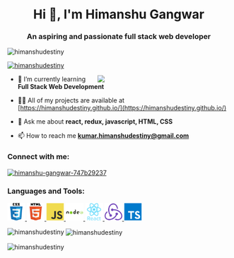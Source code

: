 <h1 align="center">Hi 👋, I'm Himanshu Gangwar</h1>
<h3 align="center">An aspiring and passionate full stack web developer</h3>



<p align="left"> <img src="https://komarev.com/ghpvc/?username=himanshudestiny&label=Profile%20views&color=0e75b6&style=flat" alt="himanshudestiny" /> </p>

<p align="left"> <a href="https://github.com/ryo-ma/github-profile-trophy"><img src="https://github-profile-trophy.vercel.app/?username=himanshudestiny" alt="himanshudestiny" /></a> </p>

<img src="https://camo.githubusercontent.com/5ddf73ad3a205111cf8c686f687fc216c2946a75005718c8da5b837ad9de78c9/68747470733a2f2f7468756d62732e6766796361742e636f6d2f4576696c4e657874446576696c666973682d736d616c6c2e676966" width="300" align="right">

- 🌱 I’m currently learning **Full Stack Web Development**

- 👨‍💻 All of my projects are available at [https://himanshudestiny.github.io/](https://himanshudestiny.github.io/)

- 💬 Ask me about **react, redux, javascript, HTML, CSS**

- 📫 How to reach me **kumar.himanshudestiny@gmail.com**

<h3 align="left">Connect with me:</h3>
<p align="left">
<a href="https://linkedin.com/in/himanshu-gangwar-747b29237" target="blank"><img align="center" src="https://raw.githubusercontent.com/rahuldkjain/github-profile-readme-generator/master/src/images/icons/Social/linked-in-alt.svg" alt="himanshu-gangwar-747b29237" height="30" width="40" /></a>
</p>

<h3 align="left">Languages and Tools:</h3>
<p align="left"> <a href="https://www.w3schools.com/css/" target="_blank" rel="noreferrer"> <img src="https://raw.githubusercontent.com/devicons/devicon/master/icons/css3/css3-original-wordmark.svg" alt="css3" width="40" height="40"/> </a> <a href="https://www.w3.org/html/" target="_blank" rel="noreferrer"> <img src="https://raw.githubusercontent.com/devicons/devicon/master/icons/html5/html5-original-wordmark.svg" alt="html5" width="40" height="40"/> </a> <a href="https://developer.mozilla.org/en-US/docs/Web/JavaScript" target="_blank" rel="noreferrer"> <img src="https://raw.githubusercontent.com/devicons/devicon/master/icons/javascript/javascript-original.svg" alt="javascript" width="40" height="40"/> </a> <a href="https://nodejs.org" target="_blank" rel="noreferrer"> <img src="https://raw.githubusercontent.com/devicons/devicon/master/icons/nodejs/nodejs-original-wordmark.svg" alt="nodejs" width="40" height="40"/> </a> <a href="https://reactjs.org/" target="_blank" rel="noreferrer"> <img src="https://raw.githubusercontent.com/devicons/devicon/master/icons/react/react-original-wordmark.svg" alt="react" width="40" height="40"/> </a> <a href="https://redux.js.org" target="_blank" rel="noreferrer"> <img src="https://raw.githubusercontent.com/devicons/devicon/master/icons/redux/redux-original.svg" alt="redux" width="40" height="40"/> </a> <a href="https://www.typescriptlang.org/" target="_blank" rel="noreferrer"> <img src="https://raw.githubusercontent.com/devicons/devicon/master/icons/typescript/typescript-original.svg" alt="typescript" width="40" height="40"/> </a> </p>

<p><img align="left" src="https://github-readme-stats.vercel.app/api/top-langs?username=himanshudestiny&show_icons=true&locale=en&layout=compact" alt="himanshudestiny" /></p>

<p>&nbsp;<img align="center" src="https://github-readme-stats.vercel.app/api?username=himanshudestiny&show_icons=true&locale=en" alt="himanshudestiny" /></p>

<p><img align="center" src="https://github-readme-streak-stats.herokuapp.com/?user=himanshudestiny&" alt="himanshudestiny" /></p>

